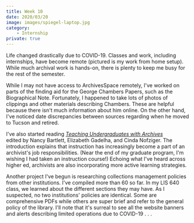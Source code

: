 ```yaml
---
title: Week 10
date: 2020/03/20
image: images/spiegel-laptop.jpg
category:
    - Internship
private: true
---
```


Life changed drastically due to COVID-19. Classes and work, including internships, have become remote (pictured is my work from home setup). While much archival work is hands-on, there is plenty to keep me busy for the rest of the semester.

While I may not have access to ArchivesSpace remotely, I've worked on parts of the finding aid for the George Chambers Papers, such as the Biographical Note. Fortunately, I happened to take lots of photos of clippings and other materials describing Chambers. These are helpful because there isn't much information about him online. On the other hand, I've noticed date discrepancies between sources regarding when he moved to Tucson and retired.

I've also started reading [_Teaching Undergraduates with Archives_](https://www.fulcrum.org/concern/monographs/5138jg565) edited by Nancy Bartlett, Elizabeth Gadelha, and Cinda Nofziger. The introduction explains that instruction has increasingly become a part of an archivist's job responsibilities. (Near the end of my graduate program, I'm wishing I had taken an instruction course!) Echoing what I've heard across higher ed, archivists are also incorporating more active learning strategies.

Another project I've begun is researching collections management policies from other institutions. I've compiled more than 60 so far. In my LIS 640 class, we learned about the different sections they may have. As I suspected, no two institutions' policies are identical. Some are comprehensive PDFs while others are super brief and refer to the general policy of the library. I'll note that it's surreal to see all the website banners and alerts describing limited operations due to COVID-19 . . .
